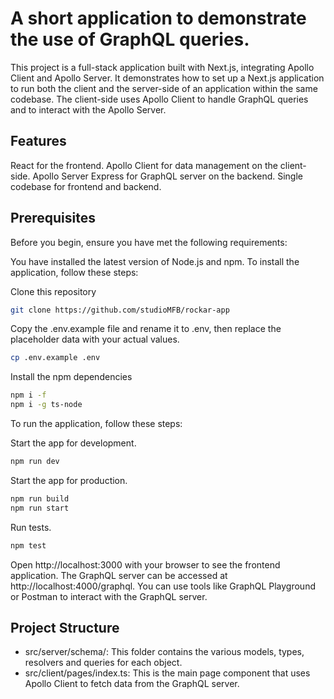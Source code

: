 # A short application to demonstrate the use of GraphQL queries.
This project is a full-stack application built with Next.js, integrating Apollo Client and Apollo Server. It demonstrates how to set up a Next.js application to run both the client and the server-side of an application within the same codebase. The client-side uses Apollo Client to handle GraphQL queries and to interact with the Apollo Server.

## Features
React for the frontend.
Apollo Client for data management on the client-side.
Apollo Server Express for GraphQL server on the backend.
Single codebase for frontend and backend.

## Prerequisites
Before you begin, ensure you have met the following requirements:

You have installed the latest version of Node.js and npm.
To install the application, follow these steps:

Clone this repository
```bash
git clone https://github.com/studioMFB/rockar-app
```
Copy the .env.example file and rename it to .env, 
then replace the placeholder data with your actual values.
```bash
cp .env.example .env
```
Install the npm dependencies
```bash
npm i -f
npm i -g ts-node
```

To run the application, follow these steps:

Start the app for development.
```bash
npm run dev
```
Start the app for production.
```bash
npm run build
npm run start
```
Run tests.
```bash
npm test
```

Open http://localhost:3000 with your browser to see the frontend application.
The GraphQL server can be accessed at http://localhost:4000/graphql. 
You can use tools like GraphQL Playground or Postman to interact with the GraphQL server.

## Project Structure
* src/server/schema/: This folder contains the various models, types, resolvers and queries for each object.
* src/client/pages/index.ts: This is the main page component that uses Apollo Client to fetch data from the GraphQL server.
